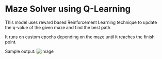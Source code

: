 # Maze Solver using Q-Learning

This model uses reward based Reinforcement Learning technique to update the q-value of the given maze and find the best path.

It runs on custom epochs depending on the maze until it reaches the finish point.

Sample output:
![image](https://github.com/Pranshu1902/Maze-Solver-Q-learning/assets/70687348/4823501c-eb91-44e0-b9b4-d5b89fe7a1b2)
